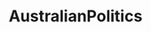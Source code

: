 ---
title: AustralianPolitics
crosslinks:
- australia
- The_Donald
- AusPol
- circlejerkaustralia
- sydney
- climateskeptics
- exmuslim
- AusMemes
- NeutralPolitics
- science
- LateStageCapitalism
- AusFinance
- houston
- gunpolitics
- auslaw
- newzealand
- IAmA
- TradeIssues
- CringeWorthy
---